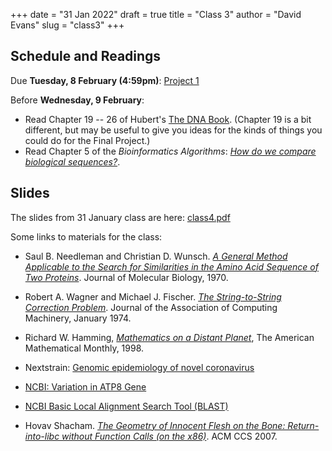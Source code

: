 +++
date = "31 Jan 2022"
draft = true
title = "Class 3"
author = "David Evans"
slug = "class3"
+++

## Schedule and Readings

Due **Tuesday, 8 February (4:59pm)**: [Project 1](/project1)

Before **Wednesday, 9 February**:
- Read Chapter 19 -- 26 of Hubert's [The DNA
  Book](https://berthub.eu/dna-book/toc-real/). (Chapter 19 is a bit different, but may be useful to give you ideas for the kinds of things you could do for the Final Project.)
- Read Chapter 5 of the _Bioinformatics
Algorithms_: [_How do we compare biological sequences?_](//www.bioinformaticsalgorithms.org/bioinformatics-chapter-5).


## Slides

The slides from 31 January class are here: [class4.pdf](TODO)

Some links to materials for the class:

- Saul B. Needleman and Christian D. Wunsch. [_A General Method Applicable to the Search for Similarities in the Amino Acid Sequence of Two Proteins_](/docs/needleman1970.pdf). Journal of Molecular Biology, 1970.

- Robert A. Wagner and Michael J. Fischer. [_The String-to-String Correction Problem_](/docs/wagner1974.pdf). Journal of the Association of Computing Machinery, January 1974.

- Richard W. Hamming, [_Mathematics on a Distant Planet_](/docs/hamming1998.pdf), The American Mathematical Monthly, 1998.

- Nextstrain: [Genomic epidemiology of novel coronavirus](https://nextstrain.org/ncov/gisaid/global)

- [NCBI: Variation in ATP8 Gene](https://www.ncbi.nlm.nih.gov/variation/view?cfg=NCID_1_29649922_130.14.22.10_9146_1643596244_2477897797)

- [NCBI Basic Local Alignment Search Tool (BLAST)](https://blast.ncbi.nlm.nih.gov/Blast.cgi)

- Hovav Shacham. [_The Geometry of Innocent Flesh on the Bone: Return-into-libc without Function Calls (on the x86)_](https://hovav.net/ucsd/dist/geometry.pdf). ACM CCS 2007.



